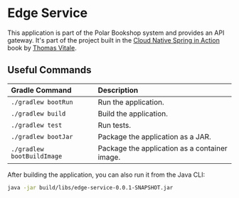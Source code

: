 # Edge Service

This application is part of the Polar Bookshop system and provides an API gateway. It's part of the project
built in the [Cloud Native Spring in Action](https://www.manning.com/books/cloud-native-spring-in-action) book
by [Thomas Vitale](https://www.thomasvitale.com).

## Useful Commands

| Gradle Command	         | Description                                   |
|:---------------------------|:----------------------------------------------|
| `./gradlew bootRun`        | Run the application.                          |
| `./gradlew build`          | Build the application.                        |
| `./gradlew test`           | Run tests.                                    |
| `./gradlew bootJar`        | Package the application as a JAR.             |
| `./gradlew bootBuildImage` | Package the application as a container image. |

After building the application, you can also run it from the Java CLI:

```bash
java -jar build/libs/edge-service-0.0.1-SNAPSHOT.jar
```